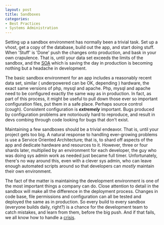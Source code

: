 ```yaml
---
layout: post
title: Sandboxes
categories:
- Best Practices
- Systems Administration
---
```

Setting up a sandbox environment has normally been a trivial task. Set up a
vhost, get a copy of the database, build out the app, and start doing stuff.
When 'Stuff' is 'Done' push the changes onto production, and bask in your own
crapulence. That is, until your data set exceeds the limits of the sandbox,
and the [SOA](http://l.chr.ishenry.com/bbhcu) which is saving the day in
production is becoming nothing but a headache in development.

  
The basic sandbox environment for an app includes a reasonably recent data
set, similar ( underpowered can be OK, depending ) hardware, the exact same
versions of php, mysql and apache. Php, mysql and apache need to be configured
exactly the same way as in production. In fact, as part of this process, it
might be useful to pull down those ever so important configuration files, put
them in a safe place. Perhaps source control (cough). Consistent configuration
is **_extremely_** important. Bugs produced by configuration problems are
notoriously hard to reproduce, and result in devs combing through code looking
for bugs that don't exist.

  
Maintaining a few sandboxes should be a trivial endeavor. That is, until your
project gets too big. A natural response to handling ever-growing problems is
use a Service Oriented Architecture; that is, to shard off aspects of the app
and dedicate hardware and resources to it. However, three or four shards
later, multiplied by an environment for each developer, the guy who was doing
sys admin work as needed just became full timer. Unfortunately, there's no way
around this, even with a clever sys admin, who can leave enough automated
scripts around so that developers can *mostly* maintain their own environment.

  
The fact of the matter is maintaining the development environment is one of
the most important things a company can do. Close attention to detail in the
sandbox will make all the difference in the deployment process. Changes in
code base, file permissions and configuration can all be tested and deployed
the same as in production. So every build to every sandbox (everyone builds
daily, right?) is a chance for the development team to catch mistakes, and
learn from them, before the big push. And if that fails, we all know how to
handle a [crisis](http://chr.ishenry.com/2009/05/25/crisis-mo/).

